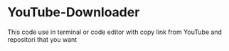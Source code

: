# YouTube-Downloader
This code use in terminal or code editor with copy link from YouTube and repositori that you want

